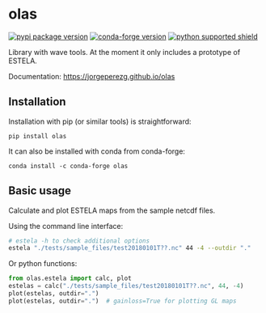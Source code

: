 # olas

[![pypi package version](https://img.shields.io/pypi/v/olas.svg)](https://pypi.python.org/pypi/olas)
[![conda-forge version](https://img.shields.io/conda/vn/conda-forge/olas.svg)](https://anaconda.org/conda-forge/olas)
[![python supported shield](https://img.shields.io/pypi/pyversions/olas.svg)](https://pypi.python.org/pypi/olas)

Library with wave tools. At the moment it only includes a prototype of ESTELA.

Documentation: <https://jorgeperezg.github.io/olas>

## Installation

Installation with pip (or similar tools) is straightforward:
```
pip install olas
```

It can also be installed with conda from conda-forge:
```
conda install -c conda-forge olas
```

## Basic usage
Calculate and plot ESTELA maps from the sample netcdf files.

Using the command line interface:
```sh
# estela -h to check additional options
estela "./tests/sample_files/test20180101T??.nc" 44 -4 --outdir "."
```

Or python functions:
```python
from olas.estela import calc, plot
estelas = calc("./tests/sample_files/test20180101T??.nc", 44, -4)
plot(estelas, outdir=".")
plot(estelas, outdir=".")  # gainloss=True for plotting GL maps
```

